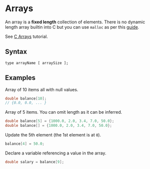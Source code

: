 # Arrays 

An array is a **fixed length** collection of elements. There is no dynamic length array builtin into C but you can use `malloc` as per this [guide](https://www.cprogrammingbasics.com/dynamic-array-in-c/).

See [C Arrays](https://www.tutorialspoint.com/cprogramming/c_arrays.htm) tutorial.


## Syntax

```
type arrayName [ arraySize ];
```


## Examples

Array of 10 items all with null values.

```c
double balance[10];
// {0.0, 0.0, ... }
```

Array of 5 items. You can omit length as it can be inferred.

```c
double balance[5] = {1000.0, 2.0, 3.4, 7.0, 50.0};
double balance[] = {1000.0, 2.0, 3.4, 7.0, 50.0};
```

Update the 5th element (the 1st element is at `0`).

```c
balance[4] = 50.0;
```

Declare a variable referencing a value in the array.

```c
double salary = balance[9];
```
